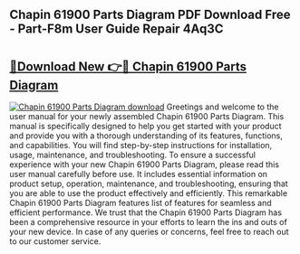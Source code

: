 ## Chapin 61900 Parts Diagram PDF Download Free - Part-F8m User Guide Repair 4Aq3C

# <h2><a href="http://dfkmpg.blite.top/?on=Chapin+61900+Parts+Diagram">🔗Download New 👉🔴 Chapin 61900 Parts Diagram</a></h2>

[![Chapin 61900 Parts Diagram download](https://i.imgur.com/lujVjoI.png)](http://dfkmpg.blite.top/?on=Chapin+61900+Parts+Diagram)
Greetings and welcome to the user manual for your newly assembled Chapin 61900 Parts Diagram. This manual is specifically designed to help you get started with your product and provide you with a thorough understanding of its features, functions, and capabilities. You will find step-by-step instructions for installation, usage, maintenance, and troubleshooting. To ensure a successful experience with your new Chapin 61900 Parts Diagram, please read this user manual carefully before use. It includes essential information on product setup, operation, maintenance, and troubleshooting, ensuring that you are able to use the product effectively and efficiently. This remarkable Chapin 61900 Parts Diagram features list of features for seamless and efficient performance. We trust that the Chapin 61900 Parts Diagram has been a comprehensive resource in your efforts to learn the ins and outs of your new device. In case of any queries or concerns, feel free to reach out to our customer service.
